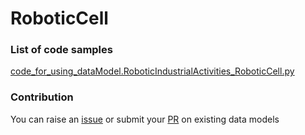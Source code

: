 # RoboticCell

### List of code samples 

<!-- 50-List of code -->

<!-- [code entry](link) -->
[code_for_using_dataModel.RoboticIndustrialActivities_RoboticCell.py](https://github.com/smart-data-models/dataModel.RoboticIndustrialActivities/blob/master/RoboticCell/code/code_for_using_dataModel.RoboticIndustrialActivities_RoboticCell.py)


<!-- /50-List of code -->

### Contribution
You can raise an [issue](https://github.com/smart-data-models/dataModel.RoboticIndustrialActivities/issues) or submit your [PR](https://github.com/smart-data-models/dataModel.RoboticIndustrialActivities/pulls) on existing data models
